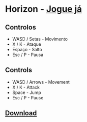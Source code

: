 # Horizon - [Jogue já](https://techplays.github.io/horizon/index.html)

## Controlos 
- WASD / Setas - Movimento
- X / K - Ataque
- Espaço - Salto
- Esc / P - Pausa

## Controls
- WASD / Arrows - Movement
- X / K - Attack
- Space - Jump
- Esc / P - Pause

## [Download](https://drive.google.com/open?id=18oxU-AAlW7gL-CUPMs3jQJUPDXIxu_n-)
